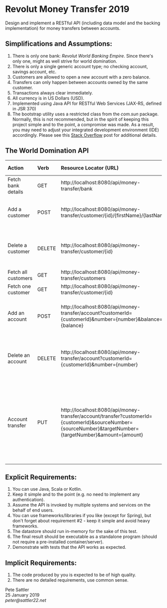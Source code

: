 # Revolut Money Transfer 2019

Design and implement a RESTful API (including data model and the backing implementation) for money transfers between accounts.

## Simplifications and Assumptions:

1. There is only one bank: _Revolut World Banking Empire_. Since there's only one, might as well strive for world domination. 
2. There is only a single generic account type; no checking account, savings account, etc.
3. Customers are allowed to open a new account with a zero balance.
4. Transfers can only happen between accounts owned by the same customer.
5. Transactions always clear immediately.
6. All currency is in US Dollars (USD).
7. Implemented using Java API for RESTful Web Services (JAX-RS, defined in JSR 370)
8. The bootstrap utility uses a restricted class from the _com.sun_ package. Normally, this is not recommended, but in the spirit of keeping this project simple and to the point, a compromise was made. As a result, you may need to adjust your integrated development environment (IDE) accordingly. Please see this [Stack Overflow](https://stackoverflow.com/questions/41099332/java-httpserver-error-access-restriction-the-type-httpserver-is-not-api) post for additional details.

## The World Domination API

Action              | Verb   | Resource Locator (URL)                                 | Status Code(s)
:-----              |:------ | :----------------------------------------------------- | :-------------
Fetch bank details  | GET    | http://localhost:8080/api/money-transfer/bank          | 200 (Success)
Add a customer      | POST   | http://localhost:8080/api/money-transfer/customer/{id}/{firstName}/{lastName} | 201 (Success)<br/>409 (Already exists)
Delete a customer   | DELETE | http://localhost:8080/api/money-transfer/customer/{id} | 204 (Success)<br/>404 (Customer does not exist)
Fetch all customers | GET    | http://localhost:8080/api/money-transfer/customers     | 200 (Success)
Fetch one customer  | GET    | http://localhost:8080/api/money-transfer/customer/{id} | 200 (Success)
Add an account      | POST   | http://localhost:8080/api/money-transfer/account?customerId={customerId}&number={number}&balance={balance} | 201 (Success)<br/>409 (Account already exists)
Delete an account   | DELETE | http://localhost:8080/api/money-transfer/account?customerId={customerId}&number={number} | 204 (Success)<br/>404 (Customer or account does not exist)
Account transfer    | PUT    | http://localhost:8080/api/money-transfer/account/transfer?customerId={customerId}&sourceNumber={sourceNumber}&targetNumber={targetNumber}&amount={amount} | 200 (Success)<br/>404 (Customer, source account or target account do not exist)<br/> 409 (Invalid amount)

## Explicit Requirements:

1. You can use Java, Scala or Kotlin.
2. Keep it simple and to the point (e.g. no need to implement any authentication).
3. Assume the API is invoked by multiple systems and services on the behalf of end users.
4. You can use frameworks/libraries if you like (except for Spring), but don't forget about 
requirement #2 - keep it simple and avoid heavy frameworks.
5. The datastore should run in-memory for the sake of this test.
6. The final result should be executable as a standalone program (should not require a pre-installed container/server).
7. Demonstrate with tests that the API works as expected.

## Implicit Requirements:

1. The code produced by you is expected to be of high quality.
2. There are no detailed requirements, use common sense.

Pete Sattler   
25 January 2019  
_peter@sattler22.net_  
